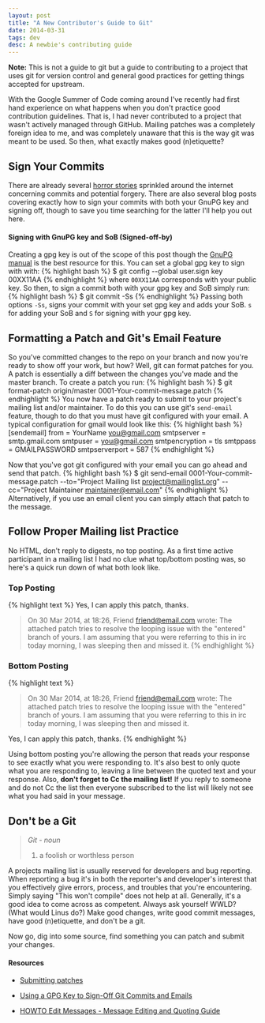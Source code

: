 ```yaml
---
layout: post
title: "A New Contributor's Guide to Git"
date: 2014-03-31
tags: dev
desc: A newbie's contributing guide
---
```


**Note:** This is not a guide to git but a guide to contributing
to a project that uses git for version control and general good practices for
getting things accepted for upstream.

With the Google Summer of Code coming around I've recently had first hand
experience on what happens when you don't practice good contribution guidelines.
That is, I had never contributed to a project that wasn't actively managed
through GitHub. Mailing patches was a completely foreign idea to me, and was
completely unaware that this is the way git was meant to be used. So then, what
exactly makes good (n)etiquette?

## Sign Your Commits
There are already several [horror stories](http://mikegerwitz.com/papers/git-horror-story) 
sprinkled around the internet concerning commits and potential forgery. There are
also several blog posts covering exactly how to sign your commits with both your 
GnuPG key and signing off, though to save you time searching for the latter I'll 
help you out here.

#### Signing with GnuPG key and SoB (Signed-off-by)
Creating a gpg key is out of the scope of this post though the [GnuPG manual](http://www.gnupg.org/gph/en/manual.html#INTRO)
is the best resource for this. You can set a global gpg key to sign with with:
{% highlight bash %}
$ git config --global user.sign key 00XX11AA
{% endhighlight %}
where `00XX11AA` corresponds with your public key.
So then, to sign a commit both with your gpg key and SoB simply run:
{% highlight bash %}
$ git commit -Ss
{% endhighlight %}
Passing both options `-Ss`, signs your commit with your set gpg key and adds 
your SoB. `s` for adding your SoB and `S` for signing with your gpg key.

## Formatting a Patch and Git's Email Feature
So you've committed changes to the repo on your branch and now you're ready to
show off your work, but how? Well, git can format patches for you. A patch is
essentially a diff between the changes you've made and the master branch.
To create a patch you run:
{% highlight bash %}
$ git format-patch origin/master
0001-Your-commit-message.patch
{% endhighlight %}
You now have a patch ready to submit to your project's mailing list and/or
maintainer. To do this you can use git's `send-email` feature, though to do that
you must have git configured with your email. A typical configuration for gmail
would look like this:
{% highlight bash %}
[sendemail]
from = YourName <you@gmail.com>
smtpserver = smtp.gmail.com
smtpuser = you@gmail.com
smtpencryption = tls
smtppass = GMAILPASSWORD
smtpserverport = 587
{% endhighlight %}

Now that you've got git configured with your email you can go ahead and send that
patch.
{% highlight bash %}
$ git send-email 0001-Your-commit-message.patch --to="Project Mailing list 
<project@mailinglist.org>" --cc="Project Maintainer <maintainer@email.com>"
{% endhighlight %}
Alternatively, if you use an email client you can simply attach that patch to the
message.

## Follow Proper Mailing list Practice
No HTML, don't reply to digests, no top posting. As a first time active 
participant 
in a mailing list I had no clue what top/bottom posting was, so here's a quick 
run down of what both look like.
### Top Posting
{% highlight text %}
Yes, I can apply this patch, thanks.

> On 30 Mar 2014, at 18:26, Friend <friend@email.com> wrote:
> The attached patch tries to resolve the looping issue with the
> "entered" branch of yours. I am assuming that you were referring to
> this in irc today morning, I was sleeping then and missed it.
{% endhighlight %}

### Bottom Posting
{% highlight text %}
> On 30 Mar 2014, at 18:26, Friend <friend@email.com> wrote:
> The attached patch tries to resolve the looping issue with the
> "entered" branch of yours. I am assuming that you were referring to
> this in irc today morning, I was sleeping then and missed it.

Yes, I can apply this patch, thanks.
{% endhighlight %}

Using bottom posting you're allowing the person that reads your response to see
exactly what you were responding to. It's also best to only quote what you are
responding to, leaving a line between the quoted text and your response. Also,
**don't forget to Cc the mailing list!** If you reply to someone and do not Cc
the list then everyone subscribed to the list will likely not see what you had
said in your message.

## Don't be a Git
>*Git - noun*
>
>1. a foolish or worthless person

A projects mailing list is usually reserved for developers and bug reporting. 
When reporting a bug it's in both the reporter's and developer's interest that 
you effectively give errors, process, and troubles that you're encountering. 
Simply saying "This won't compile" does not help at all. Generally, it's a good
idea to come across as competent. Always ask yourself WWLD? (What would Linus
do?) Make good changes, write good commit messages, have good (n)etiquette, and
don't be a git.

Now go, dig into some source, find something you can patch and submit your 
changes.

#### Resources
- [Submitting patches](https://www.kernel.org/doc/Documentation/SubmittingPatches)

- [Using a GPG Key to Sign-Off Git Commits and Emails](http://driesvints.com/blog/using-a-gpg-key-to-sign-off-git-commits-and-emails)

- [HOWTO Edit Messages - Message Editing and Quoting Guide](http://www.guckes.net/mail/edit.html)
